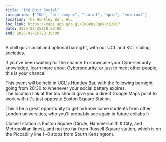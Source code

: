 ```yaml
---
title: "IKU Quiz Social"
categories: ["IKU", "off-campus", "social", "quiz", "external"]
location: The Huntley Bar, UCL
loc_link: https://maps.app.goo.gl/8mBU8yFqUkkiSZMC7
date: 2025-02-25T18:30:00
end: 2025-02-25T20:30:00
---
```


A chill quiz social and optional barnight, with our UCL and KCL sibling societies.

<!--more-->

If you've been waiting for the chance to showcase your Cybersecurity knowledge, learn more about Cybersecurity, or just to meet other people, this is your chance!

This event will be held in [UCL's Huntley Bar](https://studentsunionucl.org/eat-drink-shop/bars/huntley), with the following barnight going from 20:30 to whenever your social battery expires.\
The location link at the top should give you a direct Google Maps point to work with (it's just opposite Euston Square Station.

This'll be a great opportunity to get to know some students from other London universities, who you'll probably see again in future collabs :)

Closest station is Euston Square (Circle, Hammersmith & City, and Metropolitan lines), and not too far from Russell Square station, which is on the Piccadilly line (~8 stops from South Kensington).
